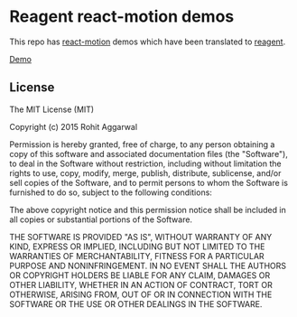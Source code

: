 # Reagent react-motion demos

This repo has [react-motion](https://github.com/chenglou/react-motion) demos which have been translated to [reagent](https://reagent-project.github.io/).

[Demo](https://ducky427.github.io/reagent-motion-demos)

## License

The MIT License (MIT)

Copyright (c) 2015 Rohit Aggarwal

Permission is hereby granted, free of charge, to any person obtaining a copy
of this software and associated documentation files (the "Software"), to deal
in the Software without restriction, including without limitation the rights
to use, copy, modify, merge, publish, distribute, sublicense, and/or sell
copies of the Software, and to permit persons to whom the Software is
furnished to do so, subject to the following conditions:

The above copyright notice and this permission notice shall be included in all
copies or substantial portions of the Software.

THE SOFTWARE IS PROVIDED "AS IS", WITHOUT WARRANTY OF ANY KIND, EXPRESS OR
IMPLIED, INCLUDING BUT NOT LIMITED TO THE WARRANTIES OF MERCHANTABILITY,
FITNESS FOR A PARTICULAR PURPOSE AND NONINFRINGEMENT. IN NO EVENT SHALL THE
AUTHORS OR COPYRIGHT HOLDERS BE LIABLE FOR ANY CLAIM, DAMAGES OR OTHER
LIABILITY, WHETHER IN AN ACTION OF CONTRACT, TORT OR OTHERWISE, ARISING FROM,
OUT OF OR IN CONNECTION WITH THE SOFTWARE OR THE USE OR OTHER DEALINGS IN THE
SOFTWARE.

